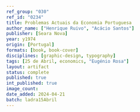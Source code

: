 ```yaml
---
ref_group: "030"
ref_id: "0234"
title: Problemas Actuais da Economia Portuguesa
author_name: ["Henrique Ruivo", "Acácio Santos"]
publisher: [Seara Nova]
year: y1974
origin: [Portugal]
formats: [book, book-cover]
disciplines: [graphic-design, typography]
tags: [25 de Abril, economics, "Eugénio Rosa"]
layout: artifact
status: complete
published: true
int_published: true
image_count:
date_added: 2024-04-21
batch: ladra15Abril
---
```

